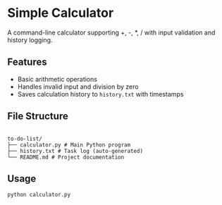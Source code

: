 # Simple Calculator

A command-line calculator supporting +, -, *, / with input validation and history logging.

## Features
- Basic arithmetic operations
- Handles invalid input and division by zero
- Saves calculation history to `history.txt` with timestamps

## File Structure

```text

to-do-list/
├── calculator.py # Main Python program
├── history.txt # Task log (auto-generated)
└── README.md # Project documentation

```

## Usage
```bash
python calculator.py
```
